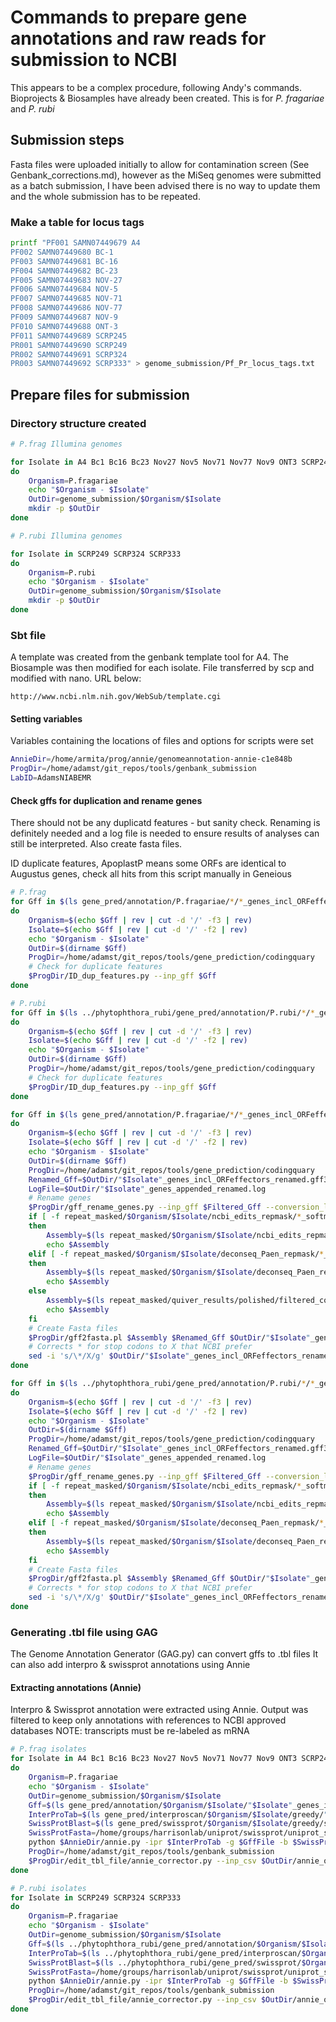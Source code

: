 # Commands to prepare gene annotations and raw reads for submission to NCBI

This appears to be a complex procedure, following Andy's commands.
Bioprojects & Biosamples have already been created.
This is for *P. fragariae* and *P. rubi*

## Submission steps

Fasta files were uploaded initially to allow for contamination screen
(See Genbank_corrections.md), however as the MiSeq genomes were submitted as a
batch submission, I have been advised there is no way to update them and the
whole submission has to be repeated.

### Make a table for locus tags

```bash
printf "PF001 SAMN07449679 A4
PF002 SAMN07449680 BC-1
PF003 SAMN07449681 BC-16
PF004 SAMN07449682 BC-23
PF005 SAMN07449683 NOV-27
PF006 SAMN07449684 NOV-5
PF007 SAMN07449685 NOV-71
PF008 SAMN07449686 NOV-77
PF009 SAMN07449687 NOV-9
PF010 SAMN07449688 ONT-3
PF011 SAMN07449689 SCRP245
PR001 SAMN07449690 SCRP249
PR002 SAMN07449691 SCRP324
PR003 SAMN07449692 SCRP333" > genome_submission/Pf_Pr_locus_tags.txt
```

## Prepare files for submission

### Directory structure created

```bash
# P.frag Illumina genomes

for Isolate in A4 Bc1 Bc16 Bc23 Nov27 Nov5 Nov71 Nov77 Nov9 ONT3 SCRP245_v2
do
    Organism=P.fragariae
    echo "$Organism - $Isolate"
    OutDir=genome_submission/$Organism/$Isolate
    mkdir -p $OutDir
done

# P.rubi Illumina genomes

for Isolate in SCRP249 SCRP324 SCRP333
do
    Organism=P.rubi
    echo "$Organism - $Isolate"
    OutDir=genome_submission/$Organism/$Isolate
    mkdir -p $OutDir
done
```

### Sbt file

A template was created from the genbank template tool for A4. The Biosample
was then modified for each isolate. File transferred by scp and modified with
nano. URL below:

```
http://www.ncbi.nlm.nih.gov/WebSub/template.cgi
```

#### Setting variables

Variables containing the locations of files and options for scripts were set

```bash
AnnieDir=/home/armita/prog/annie/genomeannotation-annie-c1e848b
ProgDir=/home/adamst/git_repos/tools/genbank_submission
LabID=AdamsNIABEMR
```

#### Check gffs for duplication and rename genes

There should not be any duplicatd features - but sanity check.
Renaming is definitely needed and a log file is needed to ensure results of
analyses can still be interpreted. Also create fasta files.

ID duplicate features, ApoplastP means some ORFs are identical to Augustus
genes, check all hits from this script manually in Geneious

```bash
# P.frag
for Gff in $(ls gene_pred/annotation/P.fragariae/*/*_genes_incl_ORFeffectors.gff3)
do
    Organism=$(echo $Gff | rev | cut -d '/' -f3 | rev)
    Isolate=$(echo $Gff | rev | cut -d '/' -f2 | rev)
    echo "$Organism - $Isolate"
    OutDir=$(dirname $Gff)
    ProgDir=/home/adamst/git_repos/tools/gene_prediction/codingquary
    # Check for duplicate features
    $ProgDir/ID_dup_features.py --inp_gff $Gff
done

# P.rubi
for Gff in $(ls ../phytophthora_rubi/gene_pred/annotation/P.rubi/*/*_genes_incl_ORFeffectors.gff3)
do
    Organism=$(echo $Gff | rev | cut -d '/' -f3 | rev)
    Isolate=$(echo $Gff | rev | cut -d '/' -f2 | rev)
    echo "$Organism - $Isolate"
    OutDir=$(dirname $Gff)
    ProgDir=/home/adamst/git_repos/tools/gene_prediction/codingquary
    # Check for duplicate features
    $ProgDir/ID_dup_features.py --inp_gff $Gff
done
```

```bash
for Gff in $(ls gene_pred/annotation/P.fragariae/*/*_genes_incl_ORFeffectors.gff3)
do
    Organism=$(echo $Gff | rev | cut -d '/' -f3 | rev)
    Isolate=$(echo $Gff | rev | cut -d '/' -f2 | rev)
    echo "$Organism - $Isolate"
    OutDir=$(dirname $Gff)
    ProgDir=/home/adamst/git_repos/tools/gene_prediction/codingquary
    Renamed_Gff=$OutDir/"$Isolate"_genes_incl_ORFeffectors_renamed.gff3
    LogFile=$OutDir/"$Isolate"_genes_appended_renamed.log
    # Rename genes
    $ProgDir/gff_rename_genes.py --inp_gff $Filtered_Gff --conversion_log $LogFile > $Renamed_Gff
    if [ -f repeat_masked/$Organism/$Isolate/ncbi_edits_repmask/*_softmasked.fa ]
    then
        Assembly=$(ls repeat_masked/$Organism/$Isolate/ncbi_edits_repmask/*_softmasked.fa)
        echo $Assembly
    elif [ -f repeat_masked/$Organism/$Isolate/deconseq_Paen_repmask/*_softmasked.fa ]
    then
        Assembly=$(ls repeat_masked/$Organism/$Isolate/deconseq_Paen_repmask/*_softmasked.fa)
        echo $Assembly
    else
        Assembly=$(ls repeat_masked/quiver_results/polished/filtered_contigs_repmask/*_softmasked.fa)
        echo $Assembly
    fi
    # Create Fasta files
    $ProgDir/gff2fasta.pl $Assembly $Renamed_Gff $OutDir/"$Isolate"_genes_incl_ORFeffectors_renamed
    # Corrects * for stop codons to X that NCBI prefer
    sed -i 's/\*/X/g' $OutDir/"$Isolate"_genes_incl_ORFeffectors_renamed.pep.fasta
done

for Gff in $(ls ../phytophthora_rubi/gene_pred/annotation/P.rubi/*/*_genes_incl_ORFeffectors.gff3)
do
    Organism=$(echo $Gff | rev | cut -d '/' -f3 | rev)
    Isolate=$(echo $Gff | rev | cut -d '/' -f2 | rev)
    echo "$Organism - $Isolate"
    OutDir=$(dirname $Gff)
    ProgDir=/home/adamst/git_repos/tools/gene_prediction/codingquary
    Renamed_Gff=$OutDir/"$Isolate"_genes_incl_ORFeffectors_renamed.gff3
    LogFile=$OutDir/"$Isolate"_genes_appended_renamed.log
    # Rename genes
    $ProgDir/gff_rename_genes.py --inp_gff $Filtered_Gff --conversion_log $LogFile > $Renamed_Gff
    if [ -f repeat_masked/$Organism/$Isolate/ncbi_edits_repmask/*_softmasked.fa ]
    then
        Assembly=$(ls repeat_masked/$Organism/$Isolate/ncbi_edits_repmask/*_softmasked.fa)
        echo $Assembly
    elif [ -f repeat_masked/$Organism/$Isolate/deconseq_Paen_repmask/*_softmasked.fa ]
    then
        Assembly=$(ls repeat_masked/$Organism/$Isolate/deconseq_Paen_repmask/*_softmasked.fa)
        echo $Assembly
    fi
    # Create Fasta files
    $ProgDir/gff2fasta.pl $Assembly $Renamed_Gff $OutDir/"$Isolate"_genes_incl_ORFeffectors_renamed
    # Corrects * for stop codons to X that NCBI prefer
    sed -i 's/\*/X/g' $OutDir/"$Isolate"_genes_incl_ORFeffectors_renamed.pep.fasta
done
```

### Generating .tbl file using GAG

The Genome Annotation Generator (GAG.py) can convert gffs to .tbl files
It can also add interpro & swissprot annotations using Annie

#### Extracting annotations (Annie)

Interpro & Swissprot annotation were extracted using Annie. Output was filtered
to keep only annotations with references to NCBI approved databases
NOTE: transcripts must be re-labeled as mRNA

```bash
# P.frag isolates
for Isolate in A4 Bc1 Bc16 Bc23 Nov27 Nov5 Nov71 Nov77 Nov9 ONT3 SCRP245_v2
do
    Organism=P.fragariae
    echo "$Organism - $Isolate"
    OutDir=genome_submission/$Organism/$Isolate
    Gff=$(ls gene_pred/annotation/$Organism/$Isolate/"$Isolate"_genes_incl_ORFeffectors.gff3)
    InterProTab=$(ls gene_pred/interproscan/$Organism/$Isolate/greedy/"$Isolate"_interproscan.tsv)
    SwissProtBlast=$(ls gene_pred/swissprot/$Organism/$Isolate/greedy/swissprot_vJul2016_tophit_parsed.tbl)
    SwissProtFasta=/home/groups/harrisonlab/uniprot/swissprot/uniprot_sprot.fasta
    python $AnnieDir/annie.py -ipr $InterProTab -g $GffFile -b $SwissProtBlast -db $SwissProtFasta -o $OutDir/annie_output.csv --fix_bad_products
    ProgDir=/home/adamst/git_repos/tools/genbank_submission
    $ProgDir/edit_tbl_file/annie_corrector.py --inp_csv $OutDir/annie_output.csv --out_csv $OutDir/annie_corrected_output.csv
done

# P.rubi isolates
for Isolate in SCRP249 SCRP324 SCRP333
do
    Organism=P.fragariae
    echo "$Organism - $Isolate"
    OutDir=genome_submission/$Organism/$Isolate
    Gff=$(ls ../phytophthora_rubi/gene_pred/annotation/$Organism/$Isolate/"$Isolate"_genes_incl_ORFeffectors.gff3)
    InterProTab=$(ls ../phytophthora_rubi/gene_pred/interproscan/$Organism/$Isolate/greedy/"$Isolate"_interproscan.tsv)
    SwissProtBlast=$(ls ../phytophthora_rubi/gene_pred/swissprot/$Organism/$Isolate/greedy/swissprot_vJul2016_tophit_parsed.tbl)
    SwissProtFasta=/home/groups/harrisonlab/uniprot/swissprot/uniprot_sprot.fasta
    python $AnnieDir/annie.py -ipr $InterProTab -g $GffFile -b $SwissProtBlast -db $SwissProtFasta -o $OutDir/annie_output.csv --fix_bad_products
    ProgDir=/home/adamst/git_repos/tools/genbank_submission
    $ProgDir/edit_tbl_file/annie_corrector.py --inp_csv $OutDir/annie_output.csv --out_csv $OutDir/annie_corrected_output.csv
done
```
